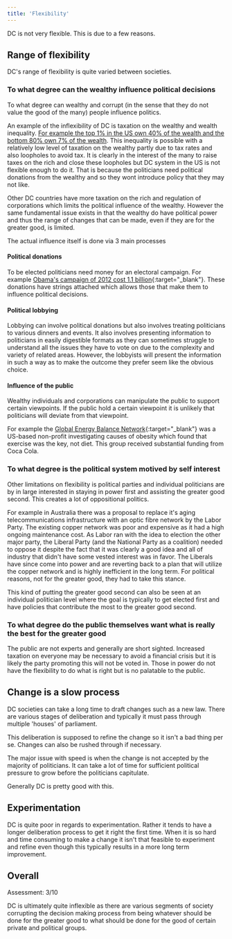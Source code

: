 ```yaml
---
title: 'Flexibility'
---
```


DC is not very flexible. This is due to a few reasons.

## Range of flexibility

DC's range of flexibility is quite varied between societies.

### To what degree can the wealthy influence political decisions

To what degree can wealthy and corrupt (in the sense that they do not value the good of the many) people influence politics.

An example of the inflexibility of DC is taxation on the wealthy and wealth inequality. [For example the top 1% in the US own 40% of the wealth and the bottom 80% own 7% of the wealth](http://www.nytimes.com/2014/07/24/opinion/nicholas-kristof-idiots-guide-to-inequality-piketty-capital.html). This inequality is possible with a relatively low level of taxation on the wealthy partly due to tax rates and also loopholes to avoid tax. It is clearly in the interest of the many to raise taxes on the rich and close these loopholes but DC system in the US is not flexible enough to do it. That is because the politicians need political donations from the wealthy and so they wont introduce policy that they may not like.

Other DC countries have more taxation on the rich and regulation of corporations which limits the political influence of the wealthy. However the same fundamental issue exists in that the wealthy do have political power and thus the range of changes that can be made, even if they are for the greater good, is limited.

The actual influence itself is done via 3 main processes

#### Political donations

To be elected politicians need money for an electoral campaign. For example [Obama's campaign of 2012 cost 1.1 billion](http://thehill.com/blogs/ballot-box/presidential-races/230318-the-5-billion-campaign){:target="_blank"}. These donations have strings attached which allows those that make them to influence political decisions.

#### Political lobbying

Lobbying can involve political donations but also involves treating politicians to various dinners and events. It also involves presenting information to politicians in easily digestible formats as they can sometimes struggle to understand all the issues they have to vote on due to the complexity and variety of related areas. However, the lobbyists will present the information in such a way as to make the outcome they prefer seem like the obvious choice.

#### Influence of the public

Wealthy individuals and corporations can manipulate the public to support certain viewpoints. If the public hold a certain viewpoint it is unlikely that politicians will deviate from that viewpoint.

For example the [Global Energy Balance Network](https://en.wikipedia.org/wiki/Global_Energy_Balance_Network){:target="_blank"} was a US-based non-profit investigating causes of obesity which found that exercise was the key, not diet. This group received substantial funding from Coca Cola.

### To what degree is the political system motived by self interest

Other limitations on flexibility is political parties and individual politicians are by in large interested in staying in power first and assisting the greater good second. This creates a lot of oppositional politics.

For example in Australia there was a proposal to replace it's aging telecommunications infrastructure with an optic fibre network by the Labor Party. The existing copper network was poor and expensive as it had a high ongoing maintenance cost. As Labor ran with the idea to election the other major party, the Liberal Party (and the National Party as a coalition) needed to oppose it despite the fact that it was clearly a good idea and all of industry that didn't have some vested interest was in favor. The Liberals have since come into power and are reverting back to a plan that will utilize the copper network and is highly inefficient in the long term. For political reasons, not for the greater good, they had to take this stance.

This kind of putting the greater good second can also be seen at an individual politician level where the goal is typically to get elected first and have policies that contribute the most to the greater good second.

### To what degree do the public themselves want what is really the best for the greater good

The public are not experts and generally are short sighted. Increased taxation on everyone may be necessary to avoid a financial crisis but it is likely the party promoting this will not be voted in. Those in power do not have the flexibility to do what is right but is no palatable to the public.

## Change is a slow process

DC societies can take a long time to draft changes such as a new law. There are various stages of deliberation and typically it must pass through multiple 'houses' of parliament.

This deliberation is supposed to refine the change so it isn't a bad thing per se. Changes can also be rushed through if necessary.

The major issue with speed is when the change is not accepted by the majority of politicians. It can take a lot of time for sufficient political pressure to grow before the politicians capitulate.

Generally DC is pretty good with this.

## Experimentation

DC is quite poor in regards to experimentation. Rather it tends to have a longer deliberation process to get it right the first time. When it is so hard and time consuming to make a change it isn't that feasible to experiment and refine even though this typically results in a more long term improvement.

## Overall

Assessment: 3/10

DC is ultimately quite inflexible as there are various segments of society corrupting the decision making process from being whatever should be done for the greater good to what should be done for the good of certain private and political groups.
